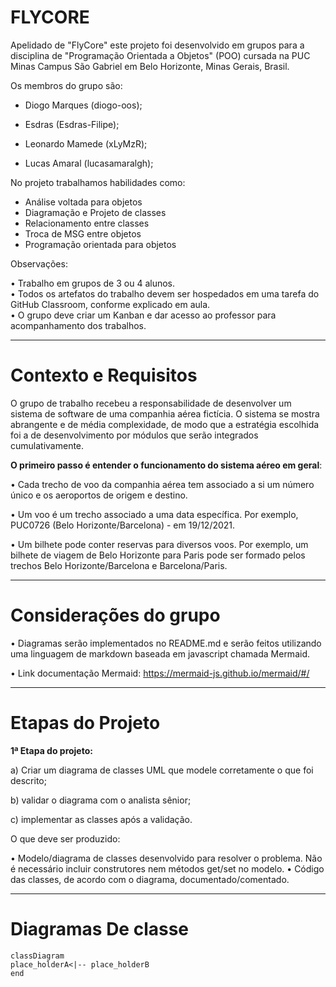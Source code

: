 # FLYCORE

Apelidado de "FlyCore" este projeto foi desenvolvido em grupos para a disciplina de "Programação Orientada a Objetos" (POO) cursada na PUC Minas Campus São Gabriel em Belo Horizonte, Minas Gerais, Brasil. 

Os membros do grupo são: 

- Diogo Marques (diogo-oos);

- Esdras (Esdras-Filipe);

- Leonardo Mamede (xLyMzR);

- Lucas Amaral (lucasamaralgh);

No projeto trabalhamos habilidades como:

- Análise voltada para objetos
- Diagramação e Projeto de classes
- Relacionamento entre classes
- Troca de MSG entre objetos
- Programação orientada para objetos

 
Observações:

• Trabalho em grupos de 3 ou 4 alunos.  
• Todos  os  artefatos  do  trabalho  devem  ser  hospedados  em  uma  tarefa  do  GitHub  Classroom, 
conforme explicado em aula.  
• O grupo deve criar um Kanban e dar acesso ao professor para acompanhamento dos trabalhos.

-------------------
# Contexto e Requisitos

 O grupo  de  trabalho  recebeu  a  responsabilidade  de  desenvolver  um  sistema de software de uma companhia aérea fictícia. 
 O sistema se mostra abrangente e de média complexidade,  de  modo  que  a  estratégia  escolhida  foi  a  de  desenvolvimento  por  módulos  que  serão 
integrados cumulativamente. 

**O primeiro passo é entender o funcionamento do sistema aéreo em geral**: 

• Cada trecho de voo da companhia aérea tem associado a si um número único e os aeroportos 
de origem e destino.

• Um voo é um trecho associado a uma data específica. Por exemplo, PUC0726 (Belo 
Horizonte/Barcelona) - em 19/12/2021.

• Um  bilhete  pode  conter  reservas  para  diversos  voos.  Por  exemplo,  um  bilhete  de  viagem  de 
Belo Horizonte para Paris pode ser formado pelos trechos Belo Horizonte/Barcelona e 
Barcelona/Paris. 

-----------------------

# Considerações do grupo

• Diagramas serão implementados no README.md e serão feitos utilizando uma linguagem de markdown baseada em javascript chamada Mermaid.

• Link documentação Mermaid: https://mermaid-js.github.io/mermaid/#/

-----------------------
# Etapas do Projeto

**1ª Etapa do projeto:** 

a) Criar um diagrama de classes UML que modele corretamente o que foi descrito;

b) validar o diagrama com o analista sênior;

c) implementar as classes após a validação.  


O que deve ser produzido: 

• Modelo/diagrama de classes desenvolvido para resolver o problema. Não é necessário incluir 
construtores nem métodos get/set no modelo. 
• Código das classes, de acordo com o diagrama, documentado/comentado. 

-------------------------------------------------------------------
# Diagramas De classe
```mermaid
classDiagram
place_holderA<|-- place_holderB
end
```
